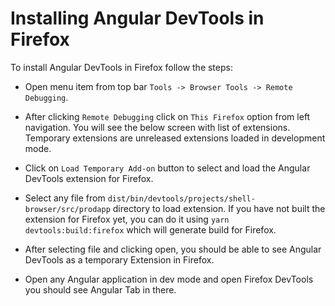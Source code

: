 # Installing Angular DevTools in Firefox

To install Angular DevTools in Firefox follow the steps:

* Open menu item from top bar `Tools -> Browser Tools -> Remote Debugging`.

* After clicking `Remote Debugging` click on `This Firefox` option from left navigation. You will see the below screen with list of extensions. Temporary extensions are unreleased extensions loaded in development mode.

* Click on `Load Temporary Add-on` button to select and load the Angular DevTools extension for Firefox.

* Select any file from `dist/bin/devtools/projects/shell-browser/src/prodapp` directory to load extension. If you have not built the extension for Firefox yet, you can do it using `yarn devtools:build:firefox` which will generate build for Firefox.

* After selecting file and clicking open, you should be able to see Angular DevTools as a temporary Extension in Firefox.

* Open any Angular application in dev mode and open Firefox DevTools you should see Angular Tab in there.

